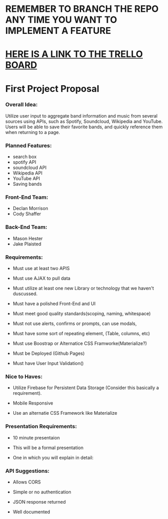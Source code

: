 # REMEMBER TO BRANCH THE REPO ANY TIME YOU WANT TO IMPLEMENT A FEATURE
# [HERE IS A LINK TO THE TRELLO BOARD](https://trello.com/b/h4YFbCJP/band-info-aggregator)


# First Project Proposal


### Overall Idea:
Utilize user input to aggregate band information and music from several sources using APIs, such as Spotify, Soundcloud, Wikipedia and YouTube. Users will be able to save their favorite bands, and quickly reference them when returning to a page.


### Planned Features:

- search box
- spotify API
- soundcloud API
- Wikipedia API
- YouTube API
- Saving bands


### Front-End Team:
- Declan Morrison
- Cody Shaffer

### Back-End Team:
- Mason Hester
- Jake Plaisted


### Requirements:

- Must use at least two APIS

- Must use AJAX to pull data

- Must utilize at least one new Library or technology that we haven't duscussed.

- Must have a polished Front-End and UI

- Must meet good quality standards(scoping, naming, whitespace)

- Must not use alerts, confirms or prompts, can use modals, 

- Must have some sort of repeating element, (Table, columns, etc)

- Must use Boostrap or Alternatice CSS Framworke(Materialize?)

- Must be Deployed (Github Pages)

- Must have User Input Validation()

### Nice to Haves:

- Utilize Firebase for Persistent Data Storage (Consider this basically a requirement).

- Mobile Responsive

- Use an alternatie CSS Framework like Materialize

### Presentation Requirements:

- 10 minute presentaion

- This will be a formal presentation

- One in which you will explain in detail:

### API Suggestions:

- Allows CORS

- Simple or no authentication

- JSON response returned

- Well documented